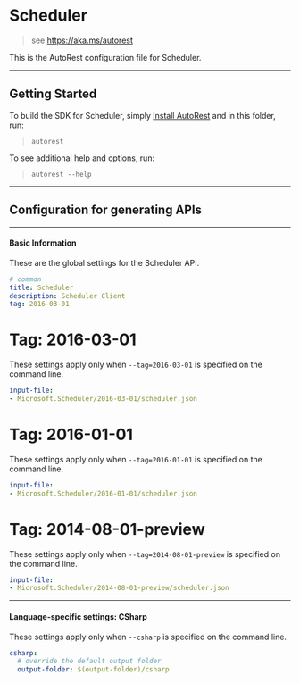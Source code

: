 # Scheduler
    
> see https://aka.ms/autorest

This is the AutoRest configuration file for Scheduler.



---
## Getting Started 
To build the SDK for Scheduler, simply [Install AutoRest](https://aka.ms/autorest/install) and in this folder, run:

> `autorest`

To see additional help and options, run:

> `autorest --help`
---

## Configuration for generating APIs


---
#### Basic Information 
These are the global settings for the Scheduler API.

``` yaml
# common 
title: Scheduler
description: Scheduler Client
tag: 2016-03-01

```


# Tag: 2016-03-01

These settings apply only when `--tag=2016-03-01` is specified on the command line.

``` yaml $(tag) == '2016-03-01'
input-file:
- Microsoft.Scheduler/2016-03-01/scheduler.json

```
 
# Tag: 2016-01-01

These settings apply only when `--tag=2016-01-01` is specified on the command line.

``` yaml $(tag) == '2016-01-01'
input-file:
- Microsoft.Scheduler/2016-01-01/scheduler.json

```
 
# Tag: 2014-08-01-preview

These settings apply only when `--tag=2014-08-01-preview` is specified on the command line.

``` yaml $(tag) == '2014-08-01-preview'
input-file:
- Microsoft.Scheduler/2014-08-01-preview/scheduler.json

```


---
#### Language-specific settings: CSharp

These settings apply only when `--csharp` is specified on the command line.

``` yaml $(csharp)
csharp:
  # override the default output folder
  output-folder: $(output-folder)/csharp
```

